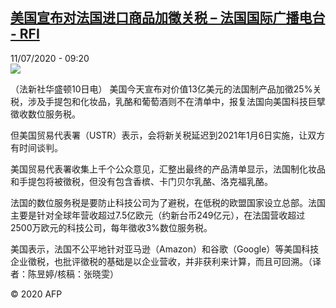 <!--1594454118000-->
[美国宣布对法国进口商品加徵关税 – 法国国际广播电台 - RFI](http://www.rfi.fr//cn/contenu/20200711-%E7%BE%8E%E5%9B%BD%E5%AE%A3%E5%B8%83%E5%AF%B9%E6%B3%95%E5%9B%BD%E8%BF%9B%E5%8F%A3%E5%95%86%E5%93%81%E5%8A%A0%E5%BE%B5%E5%85%B3%E7%A8%8E)
------

<div>11/07/2020 - 09:20</div><img src="https://s.rfi.fr/media/display/445964e0-c34a-11ea-97a1-005056bf87d6/w:310/p:16x9/int0006b.200711152002.jpg"><div class="t-content__body u-clearfix"><div class="m-interstitial"></div><p>（法新社华盛顿10日电）    美国今天宣布对价值13亿美元的法国制产品加徵25%关税，涉及手提包和化妆品，乳酪和葡萄酒则不在清单中，报复法国向美国科技巨擘徵收数位服务税。</p><p>    但美国贸易代表署（USTR）表示，会将新关税延迟到2021年1月6日实施，让双方有时间谈判。</p><p>    美国贸易代表署收集上千个公众意见，汇整出最终的产品清单显示，法国制化妆品和手提包将被徵税，但没有包含香槟、卡门贝尔乳酪、洛克福乳酪。</p><p>    法国的数位服务税是要防止科技公司为了避税，在低税的欧盟国家设立总部。法国主要是针对全球年营收超过7.5亿欧元（约新台币249亿元），在法国营收超过2500万欧元的科技公司，每年徵收3%数位服务税。</p><p>    美国表示，法国不公平地针对亚马逊（Amazon）和谷歌（Google）等美国科技企业徵税，也批评徵税的基础是以企业营收，并非获利来计算，而且可回溯。（译者：陈昱婷/核稿：张晓雯）</p><p class="t-copyright">© 2020 AFP</p>        </div>

